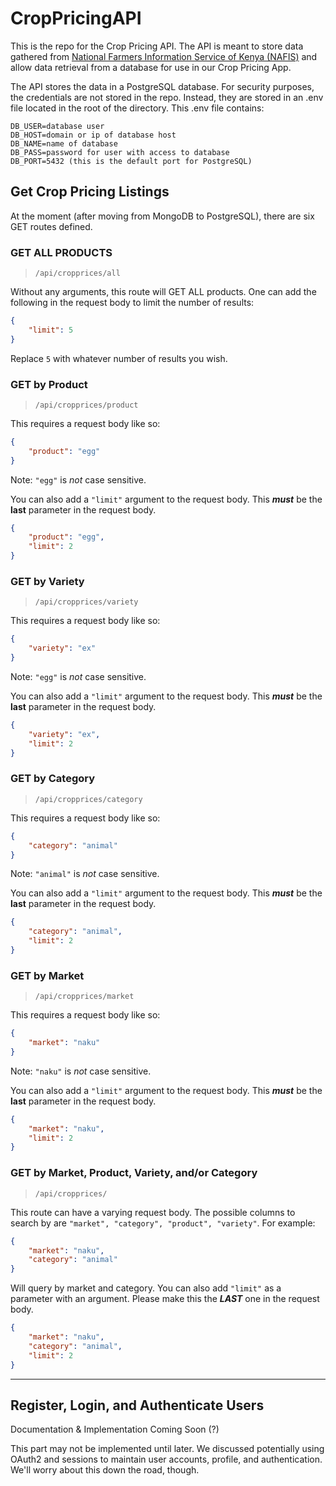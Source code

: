 # CropPricingAPI

This is the repo for the Crop Pricing API. 
The API is meant to store data gathered from [National Farmers Information Service of Kenya (NAFIS)](http://www.nafis.go.ke/category/market-info/)
and allow data retrieval from a database for use in our Crop Pricing App.

The API stores the data in a PostgreSQL database. For security purposes, the credentials are not stored in the repo. Instead, they are stored in an .env file
located in the root of the directory. This .env file contains:

```
DB_USER=database user
DB_HOST=domain or ip of database host
DB_NAME=name of database
DB_PASS=password for user with access to database
DB_PORT=5432 (this is the default port for PostgreSQL)
```
## Get Crop Pricing Listings
At the moment (after moving from MongoDB to PostgreSQL), there are six GET routes defined.

### GET ALL PRODUCTS
> `/api/cropprices/all`

Without any arguments, this route will GET ALL products. One can add the following in the request body to limit the number of results:

```json
{
    "limit": 5
}
```
Replace `5` with whatever number of results you wish.

### GET by Product
> `/api/cropprices/product`

This requires a request body like so:
```json
{
    "product": "egg"
}
```
Note: `"egg"` is *not* case sensitive. 

You can also add a `"limit"` argument to the request body. This ***must*** be the **last** parameter in the request body.
```json
{
    "product": "egg",
    "limit": 2
}
```

### GET by Variety
> `/api/cropprices/variety`

This requires a request body like so:
```json
{
    "variety": "ex"
}
```
Note: `"egg"` is *not* case sensitive. 

You can also add a `"limit"` argument to the request body. This ***must*** be the **last** parameter in the request body.
```json
{
    "variety": "ex",
    "limit": 2
}
```

### GET by Category
> `/api/cropprices/category`

This requires a request body like so:
```json
{
    "category": "animal"
}
```
Note: `"animal"` is *not* case sensitive. 

You can also add a `"limit"` argument to the request body. This ***must*** be the **last** parameter in the request body.
```json
{
    "category": "animal",
    "limit": 2
}
```

### GET by Market
> `/api/cropprices/market`

This requires a request body like so:
```json
{
    "market": "naku"
}
```
Note: `"naku"` is *not* case sensitive. 

You can also add a `"limit"` argument to the request body. This ***must*** be the **last** parameter in the request body.
```json
{
    "market": "naku",
    "limit": 2
}
```

### GET by Market, Product, Variety, and/or Category
> `/api/cropprices/`

This route can have a varying request body. The possible columns to search by are `"market", "category", "product", "variety"`. For example:

```json
{
	"market": "naku",
	"category": "animal"
}
```
Will query by market and category. You can also add `"limit"` as a parameter with an argument. Please make this the ***LAST*** one in the request body.
```json
{
	"market": "naku",
	"category": "animal",
	"limit": 2
}
```
---

## Register, Login, and Authenticate Users
Documentation & Implementation Coming Soon (?)

This part may not be implemented until later. We discussed potentially using OAuth2 and sessions to maintain user accounts, profile, and authentication. We'll worry about this down the road, though.